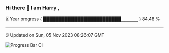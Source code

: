 ### Hi there 👋 I am Harry , 

⏳ Year progress { █████████████████████████▁▁▁▁▁ } 84.48 %

---

⏰ Updated on Sun, 05 Nov 2023 08:26:07 GMT

![Progress Bar CI](https://github.com/duykhang68/duykhang68/workflows/Progress%20Bar%20CI/badge.svg)
